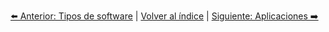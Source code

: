 


[⬅️ Anterior: Tipos de software](TiposDeSoftware.md) | [Volver al índice](../TablaDeContenidos.md) | [Siguiente: Aplicaciones ➡️](Aplicaciones.md)